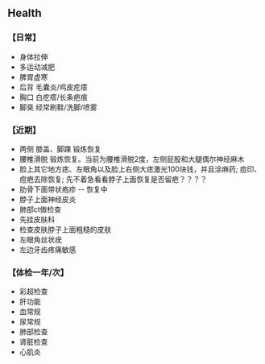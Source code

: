 ## Health

### 【日常】

* 身体拉伸
* 多运动减肥
* 脾胃虚寒
* 后背 毛囊炎/鸡皮疙瘩
* 胸口 白疙瘩/长条疤痕
* 脚臭 经常刷鞋/洗脚/喷雾

### 【近期】

* 两侧 膝盖、脚踝 锻炼恢复
* 腰椎滑脱 锻炼恢复。当前为腰椎滑脱2度，左侧屁股和大腿偶尔神经麻木
* 脸上其它地方痣、左眼角以及脸上右侧大痣激光100块钱，并且涂麻药; 痘印、痘疤去除恢复; 先不着急看看脖子上面恢复是否留疤？？？？
* 肋骨下面带状疱疹 -- 恢复中
* 脖子上面神经皮炎
* 肺部ct做检查
* 先挂皮肤科
* 检查皮肤脖子上面粗糙的皮肤
* 左眼角丝状疣
* 左边牙齿疼痛敏感

### 【体检一年/次】

* 彩超检查
* 肝功能
* 血常规
* 尿常规
* 肺部检查
* 肾脏检查
* 心肌炎
